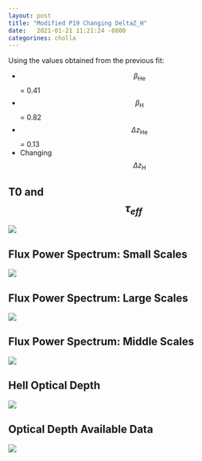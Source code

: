 ```yaml
---
layout: post
title: "Modified P19 Changing DeltaZ_H"
date:   2021-01-21 11:21:24 -0800
categorines: cholla
---
```


Using the values obtained from the previous fit:

- $$\beta_{\mathrm{He}}$$ = 0.41 
- $$\beta_{\mathrm{H}}$$ = 0.82
- $$\Delta z_{\mathrm{He}}$$ = 0.13 
- Changing $$\Delta z_{\mathrm{H}}$$  


## T0 and $$\tau_{eff}$$

<img src="{{ site.url }}assets/images/fig_T0_tau_P19_mod_0_new.png">




## Flux Power Spectrum: Small Scales

<img src="{{ site.url }}assets/images/flux_ps_grid_small_P19_mod_0_new.png">


## Flux Power Spectrum: Large Scales

<img src="{{ site.url }}assets/images/flux_ps_grid_large_P19_mod_0_new.png">

## Flux Power Spectrum: Middle Scales

<img src="{{ site.url }}assets/images/flux_ps_grid_middle_P19_mod_0_new.png">
 



## HeII Optical Depth

<img src="{{ site.url }}assets/images/fig_tau_HeII_P19_mod_0_new.png">


## Optical Depth Available Data

<img src="{{ site.url }}assets/images/grid_optical_depth_data.png">



